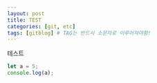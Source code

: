```yaml
---
layout: post
title: TEST
categories: [git, etc]
tags: [gitblog] # TAG는 반드시 소문자로 이루어져야함!
---
```


테스트

```Javascript
let a = 5;
console.log(a);

```
